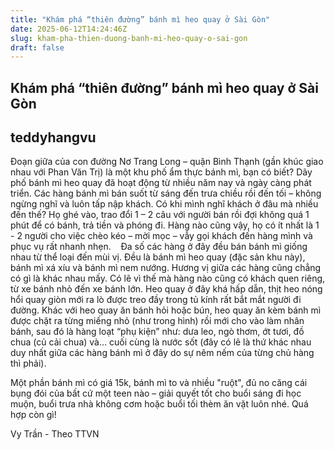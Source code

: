 ```yaml
---
title: "Khám phá “thiên đường” bánh mì heo quay ở Sài Gòn"
date: 2025-06-12T14:24:46Z
slug: kham-pha-thien-duong-banh-mi-heo-quay-o-sai-gon
draft: false
---
```


## Khám phá “thiên đường” bánh mì heo quay ở Sài Gòn

## teddyhangvu

Đoạn giữa của con đường Nơ Trang Long – quận Bình Thạnh (gần khúc giao nhau với Phan Văn Trị) là một khu phố ẩm thực bánh mì, bạn có biết?
Dãy phố bánh mì heo quay đã hoạt động từ nhiều năm nay và ngày càng phát triển. Các hàng bánh mì bán suốt từ sáng đến trưa chiều rồi đến tối – không ngừng nghĩ và luôn tấp nập khách. Có khi mình nghĩ khách ở đâu mà nhiều đến thế? Họ ghé vào, trao đổi 1 – 2 câu với người bán rồi đợi không quá 1 phút để có bánh, trả tiền và phóng đi. Hàng nào cũng vậy, họ có ít nhất là 1 - 2 người cho việc chèo kéo – mời mọc – vẫy gọi khách đến hàng mình và phục vụ rất nhanh nhẹn.
​​
​ ​ 
​Đa số các hàng ở đây đều bán bánh mì giống nhau từ thể loại đến mùi vị. Đều là bánh mì heo quay (đặc sản khu này), bánh mì xá xíu và bánh mì nem nướng. Hương vị giữa các hàng cũng chẳng có gì là khác nhau mấy. Có lẽ vì thế mà hàng nào cũng có khách quen riêng, từ xe bánh nhỏ đến xe bánh lớn.
​Heo quay ở đây khá hấp dẫn, thịt heo nóng hổi quay giòn mới ra lò được treo đầy trong tủ kính rất bắt mắt người đi đường. Khác với heo quay ăn bánh hỏi hoặc bún, heo quay ăn kèm bánh mì được chặt ra từng miếng nhỏ (như trong hình) rồi mới cho vào làm nhân bánh, sau đó là hàng loạt “phụ kiện” như: dưa leo, ngò thơm, ớt tươi, đồ chua (củ cải chua) và… cuối cùng là nước sốt (đây có lẽ là thứ khác nhau duy nhất giữa các hàng bánh mì ở đây do sự nêm nếm của từng chủ hàng thì phải).​






​Một phần bánh mì có giá 15k, bánh mì to và nhiều "ruột", đủ no căng cái bụng đói của bất cứ một teen nào – giải quyết tốt cho buổi sáng đi học muộn, buổi trưa nhà không cơm hoặc buổi tối thèm ăn vặt luôn nhé. Quá hợp còn gì!









​Vy Trần - Theo TTVN​​